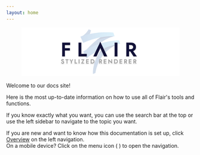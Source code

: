 ```yaml
---
layout: home
---
```


<figure class="">
	<img src="/media/misc/flair_backdrop.png" alt="Flair - Stylized Renderer">
</figure>

Welcome to our docs site!

Here is the most up-to-date information on how to use all of Flair's tools and functions.

If you know exactly what you want, you can use the search bar at the top or use the left sidebar to navigate to the topic you want.

If you are new and want to know how this documentation is set up, click [Overview](/flair/) on the left navigation.  
On a mobile device? Click on the menu icon ( <i class="far fa-bars"></i> ) to open the navigation.

